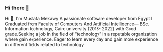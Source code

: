 ### Hi there 👋
Hi 👋, I'm Mustafa Mekawy
A passionate software developer from Egypt I Graduated from Faculty of Computers And Artificial Intelligence— BSc. Information technology, Cairo university (2018- 2022) with Good grade.Seeking a job in the field of “technology” in a reputable organization where gain experience. Eager to learn every day and gain more experience in different fields related to technology

<!--
**MustafaMekawy/MustafaMekawy** is a ✨ _special_ ✨ repository because its `README.md` (this file) appears on your GitHub profile.

Here are some ideas to get you started:

- 🔭 I’m currently working on ...
- 🌱 I’m currently learning ...
- 👯 I’m looking to collaborate on ...
- 🤔 I’m looking for help with ...
- 💬 Ask me about ...
- 📫 How to reach me: ...
- 😄 Pronouns: ...
- ⚡ Fun fact: ...
-->
